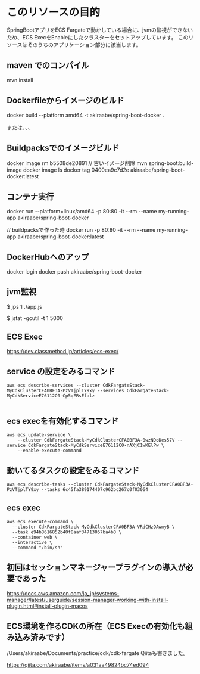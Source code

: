 # このリソースの目的

SpringBootアプリをECS Fargateで動かしている場合に、jvmの監視ができないため、ECS ExecをEnableにしたクラスターをセットアップしています。
このリソースはそのうちのアプリケーション部分に該当します。

## maven でのコンパイル
mvn install

## Dockerfileからイメージのビルド
docker build --platform amd64 -t akiraabe/spring-boot-docker .

または、、、

## Buildpacksでのイメージビルド
docker image rm b5508de20891 // 古いイメージ削除
mvn spring-boot:build-image
docker image ls
docker tag 0400ea9c7d2e akiraabe/spring-boot-docker:latest
## コンテナ実行
docker run --platform=linux/amd64 -p 80:80 -it --rm --name my-running-app akiraabe/spring-boot-docker

// buildpacksで作った時
docker run -p 80:80 -it --rm --name my-running-app akiraabe/spring-boot-docker:latest

## DockerHubへのアップ
docker login
docker push akiraabe/spring-boot-docker

## jvm監視
$ jps
1 ./app.js

$ jstat -gcutil -t 1 5000

## ECS Exec
https://dev.classmethod.jp/articles/ecs-exec/

## service の設定をみるコマンド
```
aws ecs describe-services --cluster CdkFargateStack-MyCdkClusterCFA0BF3A-PzVTjplTY9xy --services CdkFargateStack-MyCdkServiceE76112C0-Cp5qERsEfalz


```

## ecs execを有効化するコマンド
```
aws ecs update-service \
    --cluster CdkFargateStack-MyCdkClusterCFA0BF3A-0wzNDoDes57V --service CdkFargateStack-MyCdkServiceE76112C0-nAXjC1wKElPw \
    --enable-execute-command

```

## 動いてるタスクの設定をみるコマンド
```shell
aws ecs describe-tasks --cluster CdkFargateStack-MyCdkClusterCFA0BF3A-PzVTjplTY9xy --tasks 6c45fa389174407c962bc267c0f03064
```

## ecs exec
```shell
aws ecs execute-command \
  --cluster CdkFargateStack-MyCdkClusterCFA0BF3A-VRdCHzOAwmyB \
  --task e94b8616852b40f8aaf34713057ba4b0 \
  --container web \
  --interactive \
  --command "/bin/sh"
```

## 初回はセッションマネージャープラグインの導入が必要であった
https://docs.aws.amazon.com/ja_jp/systems-manager/latest/userguide/session-manager-working-with-install-plugin.html#install-plugin-macos


## ECS環境を作るCDKの所在（ECS Execの有効化も組み込み済みです）
/Users/akiraabe/Documents/practice/cdk/cdk-fargate
Qiitaも書きました。

https://qiita.com/akiraabe/items/a031aa49824bc74ed094